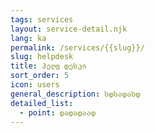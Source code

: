 ```yaml
---
tags: services
layout: service-detail.njk
lang: ka
permalink: /services/{{slug}}/
slug: helpdesk
title: ჰელფ დესკი
sort_order: 5
icon: users
general_description: სდსადასდ
detailed_list:
  - point: დადადაად
---
```

